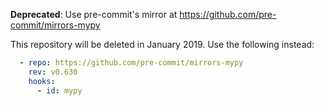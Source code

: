 **Deprecated**: Use pre-commit's mirror at https://github.com/pre-commit/mirrors-mypy

This repository will be deleted in January 2019. Use the following instead:

```yaml
  - repo: https://github.com/pre-commit/mirrors-mypy
    rev: v0.630
    hooks:
      - id: mypy
```
